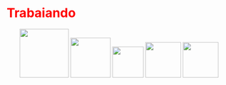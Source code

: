 <!DOCTYPE html>
<html>
<head>
	<meta charset="utf-8">
</head>
<body>	
	<div>
		<h1 style="color: red">Trabaiando</h1>
    <center>
    <img style="heigth: 80px; width: 110px;" src="https://upload.wikimedia.org/wikipedia/commons/thumb/2/27/PHP-logo.svg/2560px-PHP-logo.svg.png">
    <img style="heigth: 50px; width: 90px;" src="https://icons-for-free.com/iconfiles/png/512/logo+my+query+server+sql+icon-1320184811372606623.png">
    <img style="heigth: 30px; width: 70px;" src="https://logodownload.org/wp-content/uploads/2016/10/html5-logo-10.png">
    <img style="heigth: 40px; width: 80px;" src="https://upload.wikimedia.org/wikipedia/commons/thumb/6/62/CSS3_logo.svg/240px-CSS3_logo.svg.png">
    <img style="heigth: 40px; width: 80px;" src="https://upload.wikimedia.org/wikipedia/commons/thumb/9/99/Unofficial_JavaScript_logo_2.svg/1200px-Unofficial_JavaScript_logo_2.svg.png">
      </center>
	</div>
</body>
</html>
